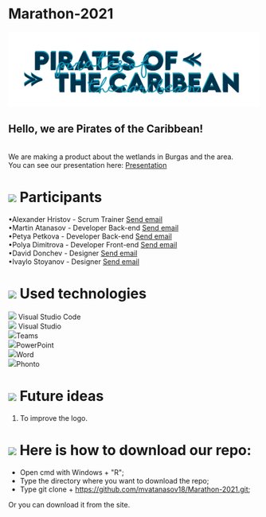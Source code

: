 # Marathon-2021


<img src= "logo/logoReadme.png" width="955">

 

## Hello, we are Pirates of the Caribbean!
 <br>
We are making a product about the wetlands in Burgas and the area. <br>
You can see our presentation here:
<a href="presentation and documentation/Presentation.pptx" >Presentation</a>

 

# <img src = "https://emojipedia-us.s3.dualstack.us-west-1.amazonaws.com/thumbs/120/whatsapp/273/water-wave_1f30a.png" width = "30"> Participants

 

•Alexander Hristov - Scrum Trainer <a href="mailto:aihristov18@codingburgas.bg">Send email</a> <br>
•Martin Atanasov - Developer Back-end <a href="mailto:mvatanasov18@codingburgas.bg">Send email</a> <br>
•Petya Petkova - Developer Back-end  <a href="mailto:PIPetkova19@codingburgas.bg">Send email</a> <br>
•Polya Dimitrova - Developer Front-end <a href="mailto:pddimitrova19@codingburgas.bg">Send email</a> <br>
•David Donchev - Designer <a href="mailto:dndonchev20@codingburgas.bg">Send email</a> <br>
•Ivaylo Stoyanov - Designer <a href="mailto:ipstoyanov20@codingburgas.bg">Send email</a> <br> 

 

# <img src = "https://emojipedia-us.s3.dualstack.us-west-1.amazonaws.com/thumbs/120/whatsapp/273/water-wave_1f30a.png" width = "30"> Used technologies

 

<img src = "https://upload.wikimedia.org/wikipedia/commons/thumb/9/9a/Visual_Studio_Code_1.35_icon.svg/1024px-Visual_Studio_Code_1.35_icon.svg.png" width = "20"> Visual Studio Code <br>
<img src = "https://upload.wikimedia.org/wikipedia/commons/thumb/c/cd/Visual_Studio_2017_Logo.svg/1200px-Visual_Studio_2017_Logo.svg.png"  width = "20"> Visual Studio  <br>
<img src = "https://heliocentrix.co.uk/wp-content/uploads/2020/04/microsoft-teams-logo-png_480-480.png" width = "20">Teams <br>
<img src = "https://brandslogos.com/wp-content/uploads/thumbs/microsoft-powerpoint-2013-logo-vector.svg" width ="20">PowerPoint <br> 
<img src = "https://download.logo.wine/logo/Microsoft_Word/Microsoft_Word-Logo.wine.png" width= "30">Word <br>
<img src = "https://apps-for-pc.com/wp-content/uploads/2020/02/Phonto-For-PC.png" width= "20">Phonto <br>

 

# <img src = "https://emojipedia-us.s3.dualstack.us-west-1.amazonaws.com/thumbs/120/whatsapp/273/water-wave_1f30a.png" width = "30"> Future ideas

 

1. To improve the logo. <br>

 

# <img src = "https://emojipedia-us.s3.dualstack.us-west-1.amazonaws.com/thumbs/120/whatsapp/273/water-wave_1f30a.png" width = "30"> Here is how to download our repo:

 

 - Open cmd with Windows + "R"; <br>
 - Type the directory where you want to download the repo; <br>
 - Type git clone + https://github.com/mvatanasov18/Marathon-2021.git; <br>
 
Or you can download it from the site.